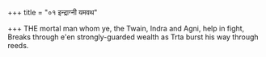 +++
title = "०१ इन्द्राग्नी यमवथ"

+++
THE mortal man whom ye, the Twain, Indra and Agni, help in fight,  
     Breaks through e'en strongly-guarded wealth as Trta burst his way through reeds.